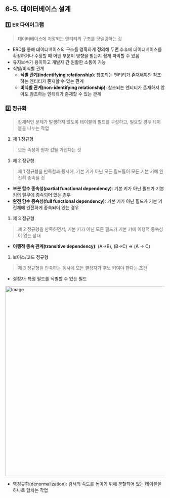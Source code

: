 ## 6-5. 데이터베이스 설계

### 1️⃣ ER 다이어그램

> 데이터베이스에 저장되는 엔티티의 구조를 모델링하는 것

- ERD를 통해 데이터베이스의 구조를 명확하게 정의해 두면 추후에 데이터베이스를 확장하거나 수정할 때 어떤 부분이 영향을 받는지 쉽게 파악할 수 있음
- 유지보수가 용이하고 개발자 간 원활한 소통이 가능
- 식별/비식별 관계
  - **식별 관계(indentifying relationship)**: 참조되는 엔티티가 존재해야만 참조하는 엔티티가 존재할 수 있는 관계
  - **비식별 관계(non-identifying relationship)**: 참조되는 엔티티가 존재하지 않아도 참조하는 엔티티가 존재할 수 있는 관계

### 2️⃣ 정규화

> 잠재적인 문제가 발생하지 않도록 테이블의 필드를 구성하고, 필요할 경우 테이블을 나누는 작업

1. 제 1 정규형

> 모든 속성이 원자 값을 가진다는 것

1. 제 2 정규형

> 제 1 정규형을 만족함과 동시에, 기본 키가 아닌 모든 필드들이 모든 기본 키에 완전히 종속될 것

- **부분 함수 종속성(partial functional dependency)**: 기본 키가 아닌 필드가 기본 키의 일부에 종속되어 있는 경우
- **완전 함수 종속성(full functional dependency)**: 기본 키가 아닌 필드가 기본 키 전체에 완전하게 종속되어 있는 경우

1. 제 3 정규형

> 제 2 정규형을 만족하면서, 기본 키가 아닌 모든 필드가 기본 키에 이행적 종속성이 없는 상태

- **이행적 종속 관계(transitive dependency)**: (A→B), (B→C) ⇒ (A → C)

1. 보이스/코드 정규형

> 제 3 정규형을 만족하는 동시에 모든 결정자가 후보 키여야 한다는 조건

- 결정자: 특정 필드를 식별할 수 있는 필드

<img width="598" alt="Image" src="https://github.com/user-attachments/assets/85aca3c3-0bf0-4744-b3a7-13328e7aea99" />

- 역정규화(denormalization): 검색의 속도를 높이기 위해 분할되어 있는 테이블을 하나로 합치는 작업
